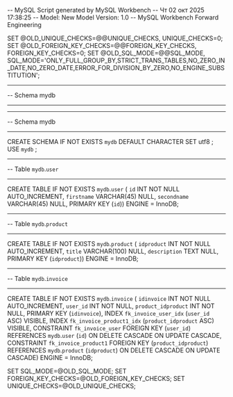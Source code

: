 -- MySQL Script generated by MySQL Workbench
-- Чт 02 окт 2025 17:38:25
-- Model: New Model    Version: 1.0
-- MySQL Workbench Forward Engineering

SET @OLD_UNIQUE_CHECKS=@@UNIQUE_CHECKS, UNIQUE_CHECKS=0;
SET @OLD_FOREIGN_KEY_CHECKS=@@FOREIGN_KEY_CHECKS, FOREIGN_KEY_CHECKS=0;
SET @OLD_SQL_MODE=@@SQL_MODE, SQL_MODE='ONLY_FULL_GROUP_BY,STRICT_TRANS_TABLES,NO_ZERO_IN_DATE,NO_ZERO_DATE,ERROR_FOR_DIVISION_BY_ZERO,NO_ENGINE_SUBSTITUTION';

-- -----------------------------------------------------
-- Schema mydb
-- -----------------------------------------------------

-- -----------------------------------------------------
-- Schema mydb
-- -----------------------------------------------------
CREATE SCHEMA IF NOT EXISTS `mydb` DEFAULT CHARACTER SET utf8 ;
USE `mydb` ;

-- -----------------------------------------------------
-- Table `mydb`.`user`
-- -----------------------------------------------------
CREATE TABLE IF NOT EXISTS `mydb`.`user` (
  `id` INT NOT NULL AUTO_INCREMENT,
  `firstname` VARCHAR(45) NULL,
  `secondname` VARCHAR(45) NULL,
  PRIMARY KEY (`id`))
ENGINE = InnoDB;


-- -----------------------------------------------------
-- Table `mydb`.`product`
-- -----------------------------------------------------
CREATE TABLE IF NOT EXISTS `mydb`.`product` (
  `idproduct` INT NOT NULL AUTO_INCREMENT,
  `title` VARCHAR(100) NULL,
  `description` TEXT NULL,
  PRIMARY KEY (`idproduct`))
ENGINE = InnoDB;


-- -----------------------------------------------------
-- Table `mydb`.`invoice`
-- -----------------------------------------------------
CREATE TABLE IF NOT EXISTS `mydb`.`invoice` (
  `idinvoice` INT NOT NULL AUTO_INCREMENT,
  `user_id` INT NOT NULL,
  `product_idproduct` INT NOT NULL,
  PRIMARY KEY (`idinvoice`),
  INDEX `fk_invoice_user_idx` (`user_id` ASC) VISIBLE,
  INDEX `fk_invoice_product1_idx` (`product_idproduct` ASC) VISIBLE,
  CONSTRAINT `fk_invoice_user`
    FOREIGN KEY (`user_id`)
    REFERENCES `mydb`.`user` (`id`)
    ON DELETE CASCADE
    ON UPDATE CASCADE,
  CONSTRAINT `fk_invoice_product1`
    FOREIGN KEY (`product_idproduct`)
    REFERENCES `mydb`.`product` (`idproduct`)
    ON DELETE CASCADE
    ON UPDATE CASCADE)
ENGINE = InnoDB;


SET SQL_MODE=@OLD_SQL_MODE;
SET FOREIGN_KEY_CHECKS=@OLD_FOREIGN_KEY_CHECKS;
SET UNIQUE_CHECKS=@OLD_UNIQUE_CHECKS;
